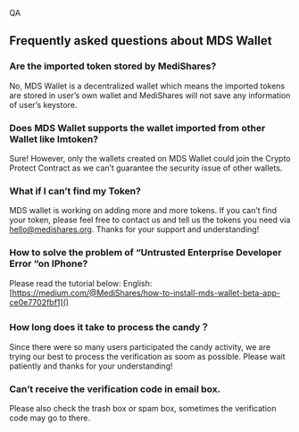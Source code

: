 QA

## Frequently asked questions about MDS Wallet

### Are the imported token stored by MediShares?

No, MDS Wallet is a decentralized wallet which means the imported tokens are stored in user’s own wallet and MediShares will not save any information of user’s keystore.

### Does MDS Wallet supports the wallet imported from other Wallet like Imtoken? 

Sure! However, only the wallets created on MDS Wallet could join the Crypto Protect Contract as we can’t guarantee the security issue of other wallets.

### What if I can’t find my Token? 

MDS wallet is working on adding more and more tokens. If you can’t find your token, please feel free to contact us and tell us the tokens you need via hello@medishares.org. Thanks for your support and understanding! 

### How to solve the problem of “Untrusted Enterprise Developer Error “on IPhone? 

Please read the tutorial below: 
English: [https://medium.com/@MediShares/how-to-install-mds-wallet-beta-app-ce0e7702fbf1]()

### How long does it take to process the candy？

Since there were so many users participated the candy activity, we are trying our best to process the verification as soom as possible. Please wait patiently and thanks for your understanding!

### Can’t receive the verification code in email box. 

Please also check the trash box or spam box, sometimes the verification code may go to there.

